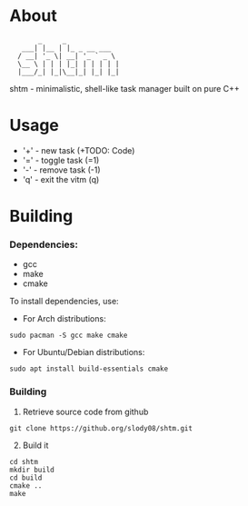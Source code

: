 # About
```
       _     _             
   ___| |__ | |_ _ __ ___  
  / __| '_ \| __| '_ ` _ \ 
  \__ \ | | | |_| | | | | |
  |___/_| |_|\__|_| |_| |_|

```

shtm - minimalistic, shell-like task manager built on pure C++

# Usage
+ '+' - new task (+TODO: Code)
+ '=' - toggle task (=1)
+ '-' - remove task (-1)
+ 'q' - exit the vitm (q)

# Building
### Dependencies:
+ gcc
+ make
+ cmake

To install dependencies, use:
+ For Arch distributions:
```
sudo pacman -S gcc make cmake
```

+ For Ubuntu/Debian distributions:
```
sudo apt install build-essentials cmake
```

### Building
1. Retrieve source code from github
```
git clone https://github.org/slody08/shtm.git
```

2. Build it
```
cd shtm
mkdir build
cd build
cmake ..
make
```
